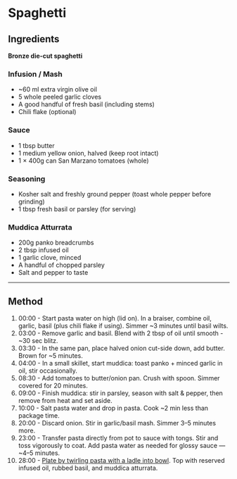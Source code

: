 
# Spaghetti

## Ingredients

**Bronze die-cut spaghetti**

### Infusion / Mash

* \~60 ml extra virgin olive oil
* 5 whole peeled garlic cloves
* A good handful of fresh basil (including stems)
* Chili flake (optional)

### Sauce

* 1 tbsp butter
* 1 medium yellow onion, halved (keep root intact)
* 1 × 400g can San Marzano tomatoes (whole)

### Seasoning

* Kosher salt and freshly ground pepper (toast whole pepper before grinding)
* 1 tbsp fresh basil or parsley (for serving)

### Muddica Atturrata

* 200g panko breadcrumbs
* 2 tbsp infused oil
* 1 garlic clove, minced
* A handful of chopped parsley
* Salt and pepper to taste

---

## Method

1. 00:00 - Start pasta water on high (lid on). In a braiser, combine oil, garlic, basil (plus chili flake if using). Simmer ~3 minutes until basil wilts.  
2. 03:00 - Remove garlic and basil. Blend with 2 tbsp of oil until smooth - ~30 sec blitz.  
3. 03:30 - In the same pan, place halved onion cut-side down, add butter. Brown for ~5 minutes.  
4. 04:00 - In a small skillet, start muddica: toast panko + minced garlic in oil, stir occasionally.  
5. 08:30 - Add tomatoes to butter/onion pan. Crush with spoon. Simmer covered for 20 minutes.
6. 09:00 - Finish muddica: stir in parsley, season with salt & pepper, then remove from heat and set aside.  
7. 10:00 - Salt pasta water and drop in pasta. Cook ~2 min less than package time.  
8. 20:00 - Discard onion. Stir in garlic/basil mash. Simmer 3–5 minutes more.  
9. 23:00 - Transfer pasta directly from pot to sauce with tongs. Stir and toss vigorously to coat. Add pasta water as needed for glossy sauce — ~4–5 minutes.  
10. 28:00 - [Plate by twirling pasta with a ladle into bowl](https://youtu.be/SsUGomHw85o?t=1131). Top with reserved infused oil, rubbed basil, and muddica atturrata.
